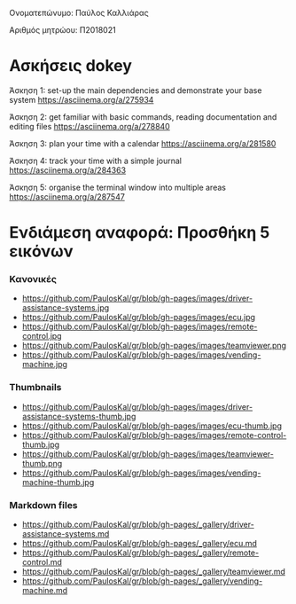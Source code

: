 Ονοματεπώνυμο: Παύλος Καλλιάρας

Αριθμός μητρώου: Π2018021

# Ασκήσεις dokey

Άσκηση 1: set-up the main dependencies and demonstrate your base system
https://asciinema.org/a/275934

Άσκηση 2: get familiar with basic commands, reading documentation and editing files
https://asciinema.org/a/278840

Άσκηση 3: plan your time with a calendar
https://asciinema.org/a/281580

Άσκηση 4: track your time with a simple journal
https://asciinema.org/a/284363

Άσκηση 5: organise the terminal window into multiple areas
https://asciinema.org/a/287547

# Ενδιάμεση αναφορά: Προσθήκη 5 εικόνων

### Κανονικές
- https://github.com/PaulosKal/gr/blob/gh-pages/images/driver-assistance-systems.jpg
- https://github.com/PaulosKal/gr/blob/gh-pages/images/ecu.jpg
- https://github.com/PaulosKal/gr/blob/gh-pages/images/remote-control.jpg
- https://github.com/PaulosKal/gr/blob/gh-pages/images/teamviewer.png
- https://github.com/PaulosKal/gr/blob/gh-pages/images/vending-machine.jpg

### Thumbnails
- https://github.com/PaulosKal/gr/blob/gh-pages/images/driver-assistance-systems-thumb.jpg
- https://github.com/PaulosKal/gr/blob/gh-pages/images/ecu-thumb.jpg
- https://github.com/PaulosKal/gr/blob/gh-pages/images/remote-control-thumb.jpg
- https://github.com/PaulosKal/gr/blob/gh-pages/images/teamviewer-thumb.png
- https://github.com/PaulosKal/gr/blob/gh-pages/images/vending-machine-thumb.jpg

### Markdown files
- https://github.com/PaulosKal/gr/blob/gh-pages/_gallery/driver-assistance-systems.md
- https://github.com/PaulosKal/gr/blob/gh-pages/_gallery/ecu.md
- https://github.com/PaulosKal/gr/blob/gh-pages/_gallery/remote-control.md
- https://github.com/PaulosKal/gr/blob/gh-pages/_gallery/teamviewer.md
- https://github.com/PaulosKal/gr/blob/gh-pages/_gallery/vending-machine.md

